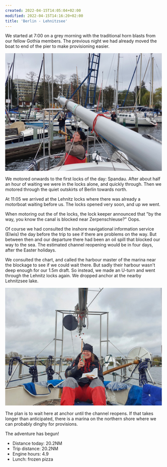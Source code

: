 ```yaml
---
created: 2022-04-15T14:05:04+02:00
modified: 2022-04-15T14:16:20+02:00
title: 'Berlin - Lehnitzsee'
---
```


We started at 7:00 on a grey morning with the traditional horn blasts from our fellow Gothia members. The previous night we had already moved the boat to end of the pier to make provisioning easier.

![Early morning horn concert](../2022/223fa12451f68025997f70118b75dbf7.jpg) 

We motored onwards to the first locks of the day: Spandau. After about half an hour of waiting we were in the locks alone, and quickly through. Then we motored through the quiet outskirts of Berlin towards north.

At 11:05 we arrived at the Lehnitz locks where there was already a motorboat waiting before us. The locks opened very soon, and up we went.

When motoring out the of the locks, the lock keeper announced that "by the way, you know the canal is blocked near Zerpenschleuse?" Oops.

Of course we had consulted the inshore navigational information service (Elwis) the day before the trip to see if there are problems on the way. But between then and our departure there had been an oil spill that blocked our way to the sea. The estimated channel reopening would be in four days, after the Easter holidays.

We consulted the chart, and called the harbour master of the marina near the blockage to see if we could wait there. But sadly their harbour wasn't deep enough for our 1.5m draft. So instead, we made an U-turn and went through the Lehnitz locks again. We dropped anchor at the nearby Lehnitzsee lake.

![Pizza and beer at anchor](../2022/59c94fef42fa8a28cbceb5cf79950427.jpg) 

The plan is to wait here at anchor until the channel reopens. If that takes longer than anticipated, there is a marina on the northern shore where we can probably dinghy for provisions.

The adventure has begun!

* Distance today: 20.2NM
* Trip distance: 20.2NM
* Engine hours: 4.9
* Lunch: frozen pizza
